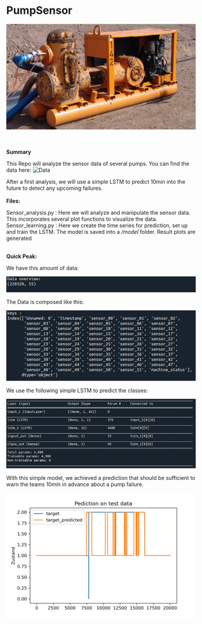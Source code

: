 # PumpSensor

![alt](images/rsz_1wasserhaltung_pumpe_1.jpg?raw=true)

<br><br>
**Summary**

This Repo will analyze the sensor data of several pumps. You can find the data here: ![Data](https://www.kaggle.com/nphantawee/pump-sensor-data)

After a first analysis, we will use a simple LSTM to predict 10min into the future to detect any upcoming failures.
<br><br>
**Files:**

Sensor_analysis.py : Here we will analyze and manipulate the sensor data. This incorporates several plot functions to visualize the data.
Sensor_learning.py : Here we create the time series for prediction, set up and train the LSTM. The model is saved into a */model* folder. Result plots are generated
<br><br>

**Quick Peak:**

We have this amount of data:

![alt](images/overview.png?raw=true)

The Data is composed like this:

![alt](images/keys.png?raw=true)

We use the following simple LSTM to predict the classes:

![alt](images/model.png?raw=true)

With this simple model, we achieved a prediction that should be sufficient to warn the teams 10min in advance about a pump failure. 

![alt](images/Prediction_class_fapi_10.png?raw=true)
